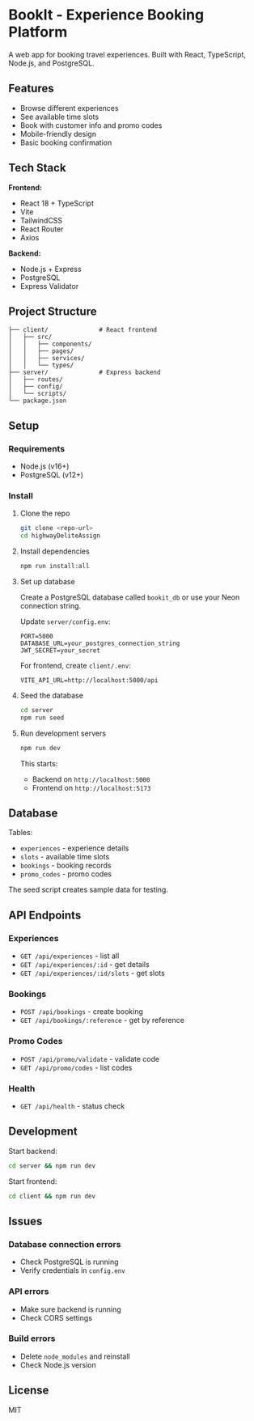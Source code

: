 # BookIt - Experience Booking Platform

A web app for booking travel experiences. Built with React, TypeScript, Node.js, and PostgreSQL.

## Features

- Browse different experiences
- See available time slots
- Book with customer info and promo codes
- Mobile-friendly design
- Basic booking confirmation

## Tech Stack

**Frontend:**
- React 18 + TypeScript
- Vite
- TailwindCSS
- React Router
- Axios

**Backend:**
- Node.js + Express
- PostgreSQL
- Express Validator

## Project Structure

```
├── client/              # React frontend
│   ├── src/
│   │   ├── components/
│   │   ├── pages/
│   │   ├── services/
│   │   └── types/
├── server/              # Express backend
│   ├── routes/
│   ├── config/
│   └── scripts/
└── package.json
```

## Setup

### Requirements

- Node.js (v16+)
- PostgreSQL (v12+)

### Install

1. Clone the repo
   ```bash
   git clone <repo-url>
   cd highwayDeliteAssign
   ```

2. Install dependencies
   ```bash
   npm run install:all
   ```

3. Set up database

   Create a PostgreSQL database called `bookit_db` or use your Neon connection string.

   Update `server/config.env`:
   ```env
   PORT=5000
   DATABASE_URL=your_postgres_connection_string
   JWT_SECRET=your_secret
   ```

   For frontend, create `client/.env`:
   ```env
   VITE_API_URL=http://localhost:5000/api
   ```

4. Seed the database
   ```bash
   cd server
   npm run seed
   ```

5. Run development servers
   ```bash
   npm run dev
   ```

   This starts:
   - Backend on `http://localhost:5000`
   - Frontend on `http://localhost:5173`

## Database

Tables:
- `experiences` - experience details
- `slots` - available time slots
- `bookings` - booking records
- `promo_codes` - promo codes

The seed script creates sample data for testing.

## API Endpoints

### Experiences
- `GET /api/experiences` - list all
- `GET /api/experiences/:id` - get details
- `GET /api/experiences/:id/slots` - get slots

### Bookings
- `POST /api/bookings` - create booking
- `GET /api/bookings/:reference` - get by reference

### Promo Codes
- `POST /api/promo/validate` - validate code
- `GET /api/promo/codes` - list codes

### Health
- `GET /api/health` - status check

## Development

Start backend:
```bash
cd server && npm run dev
```

Start frontend:
```bash
cd client && npm run dev
```

## Issues

### Database connection errors
- Check PostgreSQL is running
- Verify credentials in `config.env`

### API errors
- Make sure backend is running
- Check CORS settings

### Build errors
- Delete `node_modules` and reinstall
- Check Node.js version

## License

MIT
